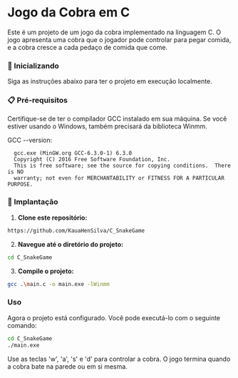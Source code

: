 # Jogo da Cobra em C

Este é um projeto de um jogo da cobra implementado na linguagem C. O jogo apresenta uma cobra que o jogador pode controlar para pegar comida, e a cobra cresce a cada pedaço de comida que come.

### 🚀 Inicializando

Siga as instruções abaixo para ter o projeto em execução localmente.

### 📋 Pré-requisitos

Certifique-se de ter o compilador GCC instalado em sua máquina. Se você estiver usando o Windows, também precisará da biblioteca Winmm.

GCC --version:
```
  gcc.exe (MinGW.org GCC-6.3.0-1) 6.3.0
  Copyright (C) 2016 Free Software Foundation, Inc.
  This is free software; see the source for copying conditions.  There is NO
  warranty; not even for MERCHANTABILITY or FITNESS FOR A PARTICULAR PURPOSE.
```

### 🔧 Implantação

1. **Clone este repositório:**

  ```bash
  https://github.com/KauaHenSilva/C_SnakeGame
  ```

2. **Navegue até o diretório do projeto:**

  ```bash
  cd C_SnakeGame
  ```

3. **Compile o projeto:**

  ```bash
  gcc .\main.c -o main.exe -lWinmm
  ```

### Uso

Agora o projeto está configurado. Você pode executá-lo com o seguinte comando:

  ```bash
  cd C_SnakeGame
  ./main.exe
  ```


Use as teclas 'w', 'a', 's' e 'd' para controlar a cobra. O jogo termina quando a cobra bate na parede ou em si mesma.
